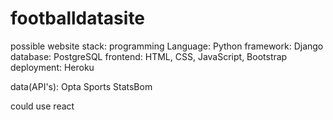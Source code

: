 # footballdatasite


possible website stack: 
    programming Language: Python
    framework: Django
    database: PostgreSQL
    frontend: HTML, CSS, JavaScript, Bootstrap
    deployment: Heroku

data(API's):
Opta Sports
StatsBom






could use react 
